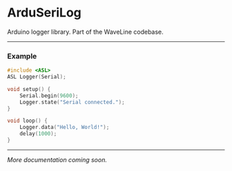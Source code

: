 # ArduSeriLog
Arduino logger library. Part of the WaveLine codebase.

---

### Example
```cpp
#include <ASL>
ASL Logger(Serial);

void setup() {
    Serial.begin(9600);
    Logger.state("Serial connected.");
}

void loop() {
    Logger.data("Hello, World!");
    delay(1000);
}
```

---

*More documentation coming soon.*